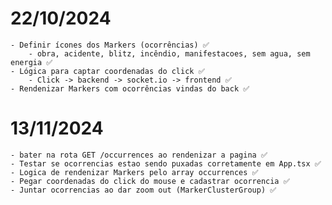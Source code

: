 # 22/10/2024

    - Definir ícones dos Markers (ocorrências) ✅
        - obra, acidente, blitz, incêndio, manifestacoes, sem agua, sem energia ✅
    - Lógica para captar coordenadas do click ✅
        - Click -> backend -> socket.io -> frontend ✅
    - Rendenizar Markers com ocorrências vindas do back ✅

# 13/11/2024

    - bater na rota GET /occurrences ao rendenizar a pagina ✅
    - Testar se ocorrencias estao sendo puxadas corretamente em App.tsx ✅
    - Logica de rendenizar Markers pelo array occurrences ✅
    - Pegar coordenadas do click do mouse e cadastrar ocorrencia ✅
    - Juntar ocorrencias ao dar zoom out (MarkerClusterGroup) ✅
